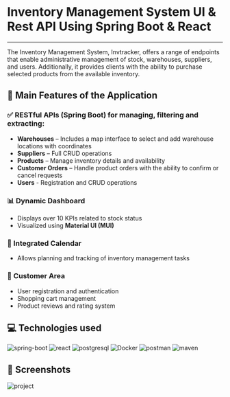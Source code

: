 # Inventory Management System UI & Rest API Using Spring Boot & React
***
The Inventory Management System, Invtracker, offers a range of endpoints that enable administrative management of stock, warehouses, suppliers, and users. Additionally, it provides clients with the ability to purchase selected products from the available inventory.

## 🚀 Main Features of the Application

### ✅ RESTful APIs (Spring Boot) for managing, filtering and extracting:
- **Warehouses** – Includes a map interface to select and add warehouse locations with coordinates  
- **Suppliers** – Full CRUD operations  
- **Products** – Manage inventory details and availability  
- **Customer Orders** – Handle product orders with the ability to confirm or cancel requests 
- **Users** - Registration and CRUD operations

### 📊 Dynamic Dashboard
- Displays over 10 KPIs related to stock status  
- Visualized using **Material UI (MUI)**  

### 📅 Integrated Calendar
- Allows planning and tracking of inventory management tasks  

### 🛒 Customer Area
- User registration and authentication  
- Shopping cart management  
- Product reviews and rating system  


## 💻 Technologies used
![spring-boot](https://github.com/user-attachments/assets/c388bb4f-739c-4483-9935-f558f9347b47)
![react](https://github.com/user-attachments/assets/58af1503-42ef-4011-864e-474c7677bb27)
![postgresql](https://github.com/user-attachments/assets/591c1875-8700-4d3c-8131-dd4d81cd9837)
![Docker](https://github.com/user-attachments/assets/7ca3adce-7e43-4873-9e5f-663d4cff0715)
![postman](https://github.com/user-attachments/assets/d9cec757-8dbf-4f16-bd9c-4c75d2d2261c)
![maven](https://github.com/user-attachments/assets/6957143d-14b5-49eb-97ef-6c660a4fad86)


## 📸 Screenshots
![project](https://github.com/user-attachments/assets/87d619c1-6863-44e1-854c-23fe094f7195)










